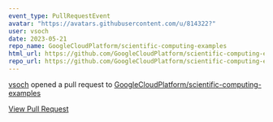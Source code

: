 ```yaml
---
event_type: PullRequestEvent
avatar: "https://avatars.githubusercontent.com/u/814322?"
user: vsoch
date: 2023-05-21
repo_name: GoogleCloudPlatform/scientific-computing-examples
html_url: https://github.com/GoogleCloudPlatform/scientific-computing-examples/pull/54
repo_url: https://github.com/GoogleCloudPlatform/scientific-computing-examples
---
```


<a href='https://github.com/vsoch' target='_blank'>vsoch</a> opened a pull request to <a href='https://github.com/GoogleCloudPlatform/scientific-computing-examples' target='_blank'>GoogleCloudPlatform/scientific-computing-examples</a>

<a href='https://github.com/GoogleCloudPlatform/scientific-computing-examples/pull/54' target='_blank'>View Pull Request</a>